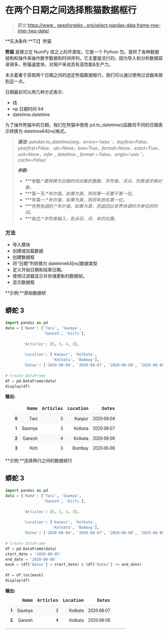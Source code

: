 # 在两个日期之间选择熊猫数据框行

> 原文:[https://www . geesforgeks . org/select-pandas-data frame-row-inter-two-date/](https://www.geeksforgeeks.org/select-pandas-dataframe-rows-between-two-dates/)

**先决条件:**T2】熊猫

**熊猫** 是建立在 NumPy 库之上的开源库。它是一个 Python 包，提供了各种数据结构和操作来操作数字数据和时间序列。它主要是流行的，因为导入和分析数据容易得多。熊猫速度快，对用户来说具有高性能&生产力。

本文着重于获取两个日期之间的选定熊猫数据框行。我们可以通过使用过滤器来做到这一点。

日期最初可以用几种方式表示:

*   线
*   np.日期时间 64
*   datetime.datetime

为了操作熊猫中的日期，我们在熊猫中使用 pd.to_datetime()函数将不同的日期表示转换为 datetime64[ns]格式。

> ***语法:** pandas.to_datetime(arg，errors='raise '，dayfirst=False，yearfirst=False，utc=None，box=True，format=None，exact=True，unit=None，infer _ datetime _ format = False，origin='unix '，cache=False)*
> 
> ***参数:***
> 
> *   ***参数:**要转换为日期时间对象的整数、字符串、浮点、列表或字典对象。*
> *   ***第一天:**布尔值，如果为真，则将第一天置于第一位。*
> *   ***年第一:**布尔值，如果为真，则将年放在第一位。*
> *   ***世界协调时:**布尔值，如果为真，则返回以世界协调时为单位的时间。*
> *   ***格式:**字符串输入，告诉日、月、年的位置。*

### 方法

*   导入模块
*   创建或加载数据
*   创建数据框
*   将“日期”列转换为 datetime64[ns]数据类型
*   定义开始日期和结束日期。
*   使用过滤器显示并存储更新的数据帧。
*   显示数据框

**示例:**原始数据帧

## 蟒蛇 3

```py
import pandas as pd
data = {'Name': ['Tani', 'Saumya',
                 'Ganesh', 'Kirti'],

        'Articles': [5, 3, 4, 3],

        'Location': ['Kanpur', 'Kolkata',
                     'Kolkata', 'Bombay'],
        'Dates': ['2020-08-04', '2020-08-07', '2020-08-08', '2020-06-08']}

# Create DataFrame
df = pd.DataFrame(data)
display(df)
```

**输出:**

![](img/ed35905a117189b986828fede2bd35e8.png)

**示例:**选择两行之间的数据帧行

## 蟒蛇 3

```py
import pandas as pd
data = {'Name': ['Tani', 'Saumya',
                 'Ganesh', 'Kirti'],

        'Articles': [5, 3, 4, 3],

        'Location': ['Kanpur', 'Kolkata',
                     'Kolkata', 'Bombay'],
        'Dates': ['2020-08-04', '2020-08-07', '2020-08-08', '2020-06-08']}

# Create DataFrame
df = pd.DataFrame(data)
start_date = '2020-08-05'
end_date = '2020-08-08'
mask = (df['Dates'] > start_date) & (df['Dates'] <= end_date)

df = df.loc[mask]
display(df)
```

**输出:**

![](img/bda6dbee1379ce2f10dab9b3e19fb91c.png)